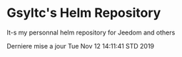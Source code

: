 # Gsyltc's Helm Repository

It-s my personnal helm repository for Jeedom and others

Derniere mise a jour Tue Nov 12 14:11:41 STD 2019
